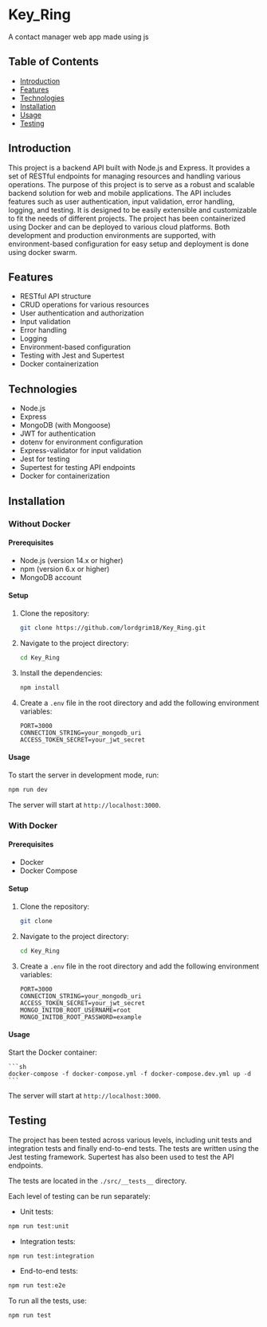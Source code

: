 # Key_Ring
A contact manager web app made using js

## Table of Contents

- [Introduction](#introduction)
- [Features](#features)
- [Technologies](#technologies)
- [Installation](#installation)
- [Usage](#usage)
- [Testing](#testing)

## Introduction

This project is a backend API built with Node.js and Express. It provides a set of RESTful endpoints for managing resources and handling various operations. The purpose of this project is to serve as a robust and scalable backend solution for web and mobile applications. The API includes features such as user authentication, input validation, error handling, logging, and testing. It is designed to be easily extensible and customizable to fit the needs of different projects. The project has been containerized using Docker and can be deployed to various cloud platforms. Both development and production environments are supported, with environment-based configuration for easy setup and deployment is done using docker swarm.

## Features

- RESTful API structure
- CRUD operations for various resources
- User authentication and authorization
- Input validation
- Error handling
- Logging
- Environment-based configuration
- Testing with Jest and Supertest
- Docker containerization

## Technologies

- Node.js
- Express
- MongoDB (with Mongoose)
- JWT for authentication
- dotenv for environment configuration
- Express-validator for input validation
- Jest for testing
- Supertest for testing API endpoints
- Docker for containerization


## Installation

### Without Docker

#### Prerequisites

- Node.js (version 14.x or higher)
- npm (version 6.x or higher)
- MongoDB account

#### Setup

1. Clone the repository:

    ```sh
    git clone https://github.com/lordgrim18/Key_Ring.git
    ```

2. Navigate to the project directory:

    ```sh
    cd Key_Ring
    ```

3. Install the dependencies:

    ```sh
    npm install
    ```

4. Create a `.env` file in the root directory and add the following environment variables:

    ```env
    PORT=3000
    CONNECTION_STRING=your_mongodb_uri
    ACCESS_TOKEN_SECRET=your_jwt_secret
    ```

#### Usage

To start the server in development mode, run:

```sh
npm run dev
```

The server will start at `http://localhost:3000`.


### With Docker

#### Prerequisites

- Docker
- Docker Compose

#### Setup

1. Clone the repository:

    ```sh
    git clone
    ```
2. Navigate to the project directory:

    ```sh
    cd Key_Ring
    ```

3. Create a `.env` file in the root directory and add the following environment variables:

    ```env
    PORT=3000
    CONNECTION_STRING=your_mongodb_uri
    ACCESS_TOKEN_SECRET=your_jwt_secret
    MONGO_INITDB_ROOT_USERNAME=root
    MONGO_INITDB_ROOT_PASSWORD=example
    ```
#### Usage

 Start the Docker container:

    ```sh
    docker-compose -f docker-compose.yml -f docker-compose.dev.yml up -d
    ```

The server will start at `http://localhost:3000`.

## Testing

The project has been tested across various levels, including unit tests and integration tests and finally end-to-end tests. The tests are written using the Jest testing framework. Supertest has also been used to test the API endpoints. 

The tests are located in the `./src/__tests__` directory.

Each level of testing can be run separately:

- Unit tests:

```sh
npm run test:unit
```

- Integration tests:

```sh
npm run test:integration
```

- End-to-end tests:

```sh
npm run test:e2e
```

To run all the tests, use:

```sh
npm run test
```
